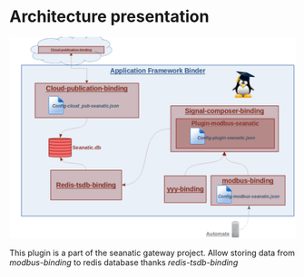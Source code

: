 # Architecture presentation

![project schema](./docs/img/project_schema.png)

This plugin is a part of the seanatic gateway project. Allow storing data from *modbus-binding* to redis database thanks *redis-tsdb-binding*
